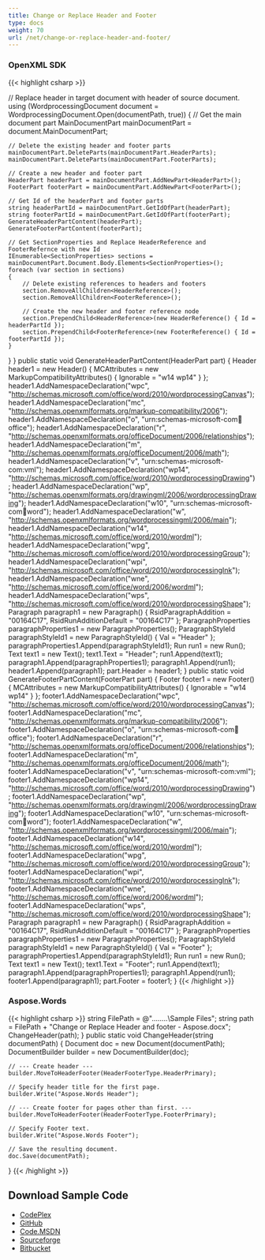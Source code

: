 ```yaml
---
title: Change or Replace Header and Footer
type: docs
weight: 70
url: /net/change-or-replace-header-and-footer/
---
```


### **OpenXML SDK**
{{< highlight csharp >}}

// Replace header in target document with header of source document.
using (WordprocessingDocument document = WordprocessingDocument.Open(documentPath, true))
{
    // Get the main document part
    MainDocumentPart mainDocumentPart = document.MainDocumentPart;

    // Delete the existing header and footer parts
    mainDocumentPart.DeleteParts(mainDocumentPart.HeaderParts);
    mainDocumentPart.DeleteParts(mainDocumentPart.FooterParts);

    // Create a new header and footer part
    HeaderPart headerPart = mainDocumentPart.AddNewPart<HeaderPart>();
    FooterPart footerPart = mainDocumentPart.AddNewPart<FooterPart>();

    // Get Id of the headerPart and footer parts
    string headerPartId = mainDocumentPart.GetIdOfPart(headerPart);
    string footerPartId = mainDocumentPart.GetIdOfPart(footerPart);
    GenerateHeaderPartContent(headerPart);
    GenerateFooterPartContent(footerPart);

    // Get SectionProperties and Replace HeaderReference and FooterRefernce with new Id
    IEnumerable<SectionProperties> sections = mainDocumentPart.Document.Body.Elements<SectionProperties>();
    foreach (var section in sections)
    {
        // Delete existing references to headers and footers
        section.RemoveAllChildren<HeaderReference>();
        section.RemoveAllChildren<FooterReference>();

        // Create the new header and footer reference node
        section.PrependChild<HeaderReference>(new HeaderReference() { Id = headerPartId });
        section.PrependChild<FooterReference>(new FooterReference() { Id = footerPartId });
    }
}
}
public static void GenerateHeaderPartContent(HeaderPart part)
{
Header header1 = new Header() { MCAttributes = new MarkupCompatibilityAttributes() { Ignorable = "w14 wp14" } };
header1.AddNamespaceDeclaration("wpc", "http://schemas.microsoft.com/office/word/2010/wordprocessingCanvas");
header1.AddNamespaceDeclaration("mc", "http://schemas.openxmlformats.org/markup-compatibility/2006");
header1.AddNamespaceDeclaration("o", "urn:schemas-microsoft-com:office:office");
header1.AddNamespaceDeclaration("r", "http://schemas.openxmlformats.org/officeDocument/2006/relationships");
header1.AddNamespaceDeclaration("m", "http://schemas.openxmlformats.org/officeDocument/2006/math");
header1.AddNamespaceDeclaration("v", "urn:schemas-microsoft-com:vml");
header1.AddNamespaceDeclaration("wp14", "http://schemas.microsoft.com/office/word/2010/wordprocessingDrawing");
header1.AddNamespaceDeclaration("wp", "http://schemas.openxmlformats.org/drawingml/2006/wordprocessingDrawing");
header1.AddNamespaceDeclaration("w10", "urn:schemas-microsoft-com:office:word");
header1.AddNamespaceDeclaration("w", "http://schemas.openxmlformats.org/wordprocessingml/2006/main");
header1.AddNamespaceDeclaration("w14", "http://schemas.microsoft.com/office/word/2010/wordml");
header1.AddNamespaceDeclaration("wpg", "http://schemas.microsoft.com/office/word/2010/wordprocessingGroup");
header1.AddNamespaceDeclaration("wpi", "http://schemas.microsoft.com/office/word/2010/wordprocessingInk");
header1.AddNamespaceDeclaration("wne", "http://schemas.microsoft.com/office/word/2006/wordml");
header1.AddNamespaceDeclaration("wps", "http://schemas.microsoft.com/office/word/2010/wordprocessingShape");
Paragraph paragraph1 = new Paragraph() { RsidParagraphAddition = "00164C17", RsidRunAdditionDefault = "00164C17" };
ParagraphProperties paragraphProperties1 = new ParagraphProperties();
ParagraphStyleId paragraphStyleId1 = new ParagraphStyleId() { Val = "Header" };
paragraphProperties1.Append(paragraphStyleId1);
Run run1 = new Run();
Text text1 = new Text();
text1.Text = "Header";
run1.Append(text1);
paragraph1.Append(paragraphProperties1);
paragraph1.Append(run1);
header1.Append(paragraph1);
part.Header = header1;
}
public static void GenerateFooterPartContent(FooterPart part)
{
Footer footer1 = new Footer() { MCAttributes = new MarkupCompatibilityAttributes() { Ignorable = "w14 wp14" } };
footer1.AddNamespaceDeclaration("wpc", "http://schemas.microsoft.com/office/word/2010/wordprocessingCanvas");
footer1.AddNamespaceDeclaration("mc", "http://schemas.openxmlformats.org/markup-compatibility/2006");
footer1.AddNamespaceDeclaration("o", "urn:schemas-microsoft-com:office:office");
footer1.AddNamespaceDeclaration("r", "http://schemas.openxmlformats.org/officeDocument/2006/relationships");
footer1.AddNamespaceDeclaration("m", "http://schemas.openxmlformats.org/officeDocument/2006/math");
footer1.AddNamespaceDeclaration("v", "urn:schemas-microsoft-com:vml");
footer1.AddNamespaceDeclaration("wp14", "http://schemas.microsoft.com/office/word/2010/wordprocessingDrawing");
footer1.AddNamespaceDeclaration("wp", "http://schemas.openxmlformats.org/drawingml/2006/wordprocessingDrawing");
footer1.AddNamespaceDeclaration("w10", "urn:schemas-microsoft-com:office:word");
footer1.AddNamespaceDeclaration("w", "http://schemas.openxmlformats.org/wordprocessingml/2006/main");
footer1.AddNamespaceDeclaration("w14", "http://schemas.microsoft.com/office/word/2010/wordml");
footer1.AddNamespaceDeclaration("wpg", "http://schemas.microsoft.com/office/word/2010/wordprocessingGroup");
footer1.AddNamespaceDeclaration("wpi", "http://schemas.microsoft.com/office/word/2010/wordprocessingInk");
footer1.AddNamespaceDeclaration("wne", "http://schemas.microsoft.com/office/word/2006/wordml");
footer1.AddNamespaceDeclaration("wps", "http://schemas.microsoft.com/office/word/2010/wordprocessingShape");
Paragraph paragraph1 = new Paragraph() { RsidParagraphAddition = "00164C17", RsidRunAdditionDefault = "00164C17" };
ParagraphProperties paragraphProperties1 = new ParagraphProperties();
ParagraphStyleId paragraphStyleId1 = new ParagraphStyleId() { Val = "Footer" };
paragraphProperties1.Append(paragraphStyleId1);
Run run1 = new Run();
Text text1 = new Text();
text1.Text = "Footer";
run1.Append(text1);
paragraph1.Append(paragraphProperties1);
paragraph1.Append(run1);
footer1.Append(paragraph1);
part.Footer = footer1;
}
{{< /highlight >}}
### **Aspose.Words**
{{< highlight csharp >}}
string FilePath = @"..\..\..\..\Sample Files\";
string path = FilePath + "Change or Replace Header and footer - Aspose.docx";
ChangeHeader(path);
}
public static void ChangeHeader(string documentPath)
{
    Document doc = new Document(documentPath);
    DocumentBuilder builder = new DocumentBuilder(doc);

    // --- Create header ---
    builder.MoveToHeaderFooter(HeaderFooterType.HeaderPrimary);

    // Specify header title for the first page.
    builder.Write("Aspose.Words Header");

    // --- Create footer for pages other than first. ---
    builder.MoveToHeaderFooter(HeaderFooterType.FooterPrimary);

    // Specify Footer text.
    builder.Write("Aspose.Words Footer");

    // Save the resulting document.
    doc.Save(documentPath);
}
{{< /highlight >}}
## **Download Sample Code**
- [CodePlex](https://asposewordsopenxml.codeplex.com/releases/view/620544)
- [GitHub](https://github.com/aspose-words/Aspose.Words-for-.NET/releases/tag/AsposeWordsVsOpenXMLv1.2)
- [Code.MSDN](https://code.msdn.microsoft.com/Code-Comparison-of-Common-4ffff4d7#content)
- [Sourceforge](https://sourceforge.net/projects/asposeopenxml/files/Aspose.Words%20Vs%20OpenXML/Change%20or%20Replace%20Header%20and%20footer%20in%20Word%20\(Aspose.Words\).zip/download)
- [Bitbucket](https://bitbucket.org/asposemarketplace/aspose-for-openxml/wiki/Change%20or%20Replace%20Header%20and%20footer)
